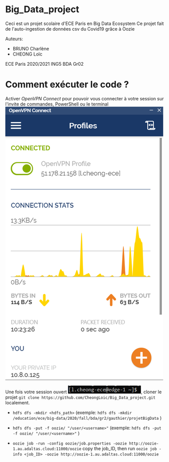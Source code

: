 # Big_Data_project
Ceci est un projet scolaire d'ECE Paris en Big Data Ecosystem 
Ce projet fait de l'auto-ingestion de données csv du Covid19 grâce à Oozie

Auteurs:
- BRUNO Charlène
- CHEONG Loïc

ECE Paris 2020/2021
ING5 BDA Gr02

# Comment exécuter le code ?
Activer *OpenVPN Connect* pour pouvoir vous connecter à votre session sur l'invite de commandes, PowerShell ou le terminal
![alt test](img/OpenVPN.PNG)

Une fois votre session ouvert ![alt test](img/session.PNG), cloner le projet `git clone https://github.com/CheongLoic/Big_Data_project.git` localement.
- `hdfs dfs -mkdir <hdfs_path>` (exemple: `hdfs dfs -mkdir /education/ece/big-data/2020/fall/bda/gr2/gauthier/projetBigData` )

- `hdfs dfs -put -f oozie/ "/user/<username>"`  (exemple: `hdfs dfs -put -f oozie/ "/user/<username>"` )
- `oozie job -run -config oozie/job.properties -oozie http://oozie-1.au.adaltas.cloud:11000/oozie`
copy the job_ID, then run `oozie job -info <job_ID> -oozie http://oozie-1.au.adaltas.cloud:11000/oozie`

